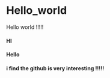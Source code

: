 # Hello_world
Hello world !!!!!

#### HI

#### Hello

#### i find the github is very interesting !!!!!
